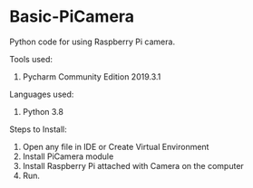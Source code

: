 # Basic-PiCamera

Python code for using Raspberry Pi camera.

Tools used:
1. Pycharm Community Edition 2019.3.1

Languages used:
1. Python 3.8

Steps to Install:
1. Open any file in IDE or Create Virtual Environment
2. Install PiCamera module
3. Install Raspberry Pi attached with Camera on the computer
4. Run.
